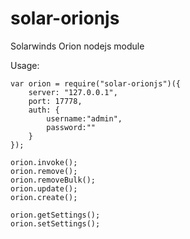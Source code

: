 # solar-orionjs
Solarwinds Orion nodejs module

Usage:
```
var orion = require("solar-orionjs")({
    server: "127.0.0.1",
    port: 17778,
    auth: { 
        username:"admin",
        password:""
    }   
});

orion.invoke();
orion.remove();
orion.removeBulk();
orion.update();
orion.create();

orion.getSettings();
orion.setSettings();
```